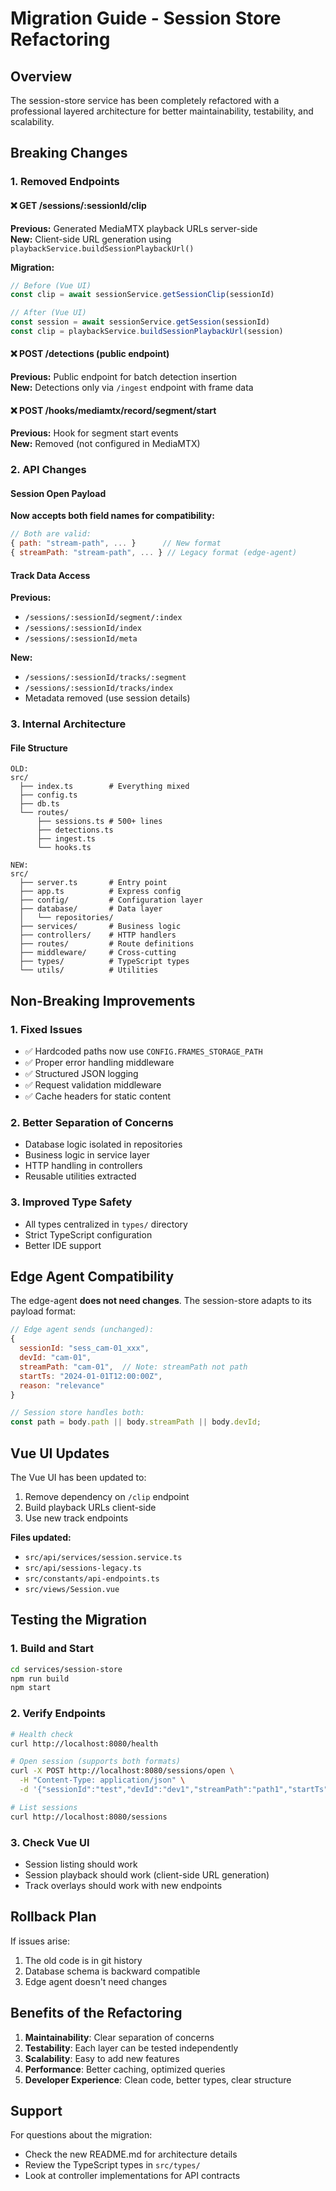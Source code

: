 # Migration Guide - Session Store Refactoring

## Overview
The session-store service has been completely refactored with a professional layered architecture for better maintainability, testability, and scalability.

## Breaking Changes

### 1. Removed Endpoints

#### ❌ GET /sessions/:sessionId/clip
**Previous:** Generated MediaMTX playback URLs server-side  
**New:** Client-side URL generation using `playbackService.buildSessionPlaybackUrl()`

**Migration:**
```javascript
// Before (Vue UI)
const clip = await sessionService.getSessionClip(sessionId)

// After (Vue UI)
const session = await sessionService.getSession(sessionId)
const clip = playbackService.buildSessionPlaybackUrl(session)
```

#### ❌ POST /detections (public endpoint)
**Previous:** Public endpoint for batch detection insertion  
**New:** Detections only via `/ingest` endpoint with frame data

#### ❌ POST /hooks/mediamtx/record/segment/start
**Previous:** Hook for segment start events  
**New:** Removed (not configured in MediaMTX)

### 2. API Changes

#### Session Open Payload
**Now accepts both field names for compatibility:**
```javascript
// Both are valid:
{ path: "stream-path", ... }      // New format
{ streamPath: "stream-path", ... } // Legacy format (edge-agent)
```

#### Track Data Access
**Previous:**
- `/sessions/:sessionId/segment/:index`
- `/sessions/:sessionId/index`
- `/sessions/:sessionId/meta`

**New:**
- `/sessions/:sessionId/tracks/:segment` 
- `/sessions/:sessionId/tracks/index`
- Metadata removed (use session details)

### 3. Internal Architecture

#### File Structure
```
OLD:
src/
  ├── index.ts        # Everything mixed
  ├── config.ts       
  ├── db.ts          
  └── routes/
      ├── sessions.ts # 500+ lines
      ├── detections.ts
      ├── ingest.ts
      └── hooks.ts

NEW:
src/
  ├── server.ts       # Entry point
  ├── app.ts          # Express config
  ├── config/         # Configuration layer
  ├── database/       # Data layer
  │   └── repositories/
  ├── services/       # Business logic
  ├── controllers/    # HTTP handlers
  ├── routes/         # Route definitions
  ├── middleware/     # Cross-cutting
  ├── types/          # TypeScript types
  └── utils/          # Utilities
```

## Non-Breaking Improvements

### 1. Fixed Issues
- ✅ Hardcoded paths now use `CONFIG.FRAMES_STORAGE_PATH`
- ✅ Proper error handling middleware
- ✅ Structured JSON logging
- ✅ Request validation middleware
- ✅ Cache headers for static content

### 2. Better Separation of Concerns
- Database logic isolated in repositories
- Business logic in service layer
- HTTP handling in controllers
- Reusable utilities extracted

### 3. Improved Type Safety
- All types centralized in `types/` directory
- Strict TypeScript configuration
- Better IDE support

## Edge Agent Compatibility

The edge-agent **does not need changes**. The session-store adapts to its payload format:

```javascript
// Edge agent sends (unchanged):
{
  sessionId: "sess_cam-01_xxx",
  devId: "cam-01",
  streamPath: "cam-01",  // Note: streamPath not path
  startTs: "2024-01-01T12:00:00Z",
  reason: "relevance"
}

// Session store handles both:
const path = body.path || body.streamPath || body.devId;
```

## Vue UI Updates

The Vue UI has been updated to:
1. Remove dependency on `/clip` endpoint
2. Build playback URLs client-side
3. Use new track endpoints

**Files updated:**
- `src/api/services/session.service.ts`
- `src/api/sessions-legacy.ts`
- `src/constants/api-endpoints.ts`
- `src/views/Session.vue`

## Testing the Migration

### 1. Build and Start
```bash
cd services/session-store
npm run build
npm start
```

### 2. Verify Endpoints
```bash
# Health check
curl http://localhost:8080/health

# Open session (supports both formats)
curl -X POST http://localhost:8080/sessions/open \
  -H "Content-Type: application/json" \
  -d '{"sessionId":"test","devId":"dev1","streamPath":"path1","startTs":"2024-01-01T12:00:00Z"}'

# List sessions
curl http://localhost:8080/sessions
```

### 3. Check Vue UI
- Session listing should work
- Session playback should work (client-side URL generation)
- Track overlays should work with new endpoints

## Rollback Plan

If issues arise:
1. The old code is in git history
2. Database schema is backward compatible
3. Edge agent doesn't need changes

## Benefits of the Refactoring

1. **Maintainability**: Clear separation of concerns
2. **Testability**: Each layer can be tested independently  
3. **Scalability**: Easy to add new features
4. **Performance**: Better caching, optimized queries
5. **Developer Experience**: Clean code, better types, clear structure

## Support

For questions about the migration:
- Check the new README.md for architecture details
- Review the TypeScript types in `src/types/`
- Look at controller implementations for API contracts
